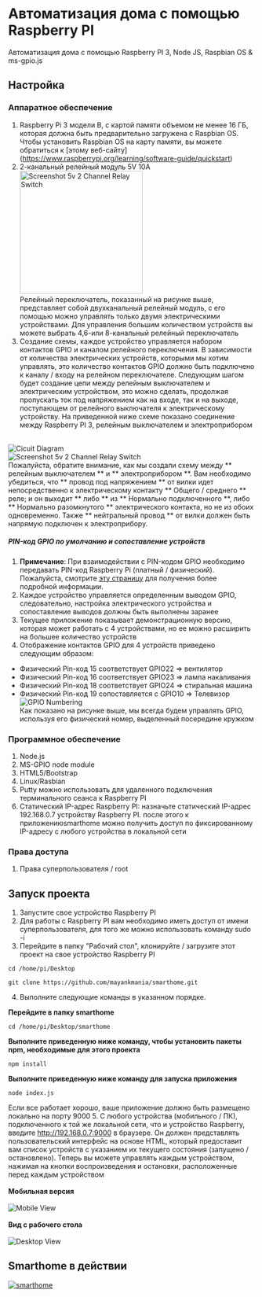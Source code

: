 Автоматизация дома с помощью Raspberry PI
==========
Автоматизация дома с помощью Raspberry PI 3, Node JS, Raspbian OS & ms-gpio.js

## Настройка

### Аппаратное обеспечение
1. Raspberry Pi 3 модели B, с картой памяти объемом не менее 16 ГБ, которая должна быть предварительно загружена с Raspbian OS. Чтобы установить Raspbian OS на карту памяти, вы можете обратиться к [этому веб-сайту] (https://www.raspberrypi.org/learning/software-guide/quickstart)
2. 2-канальный релейный модуль 5V 10A <br/>
<img title="5v 2 Channel Relay Switch" width="250" alt="Screenshot 5v 2 Channel Relay Switch" src="https://github.com/mayankmania/smarthome/raw/master/UIPics/relayswitch.jpg"/> <br/>
Релейный переключатель, показанный на рисунке выше, представляет собой двухканальный релейный модуль, с его помощью можно управлять только двумя электрическими устройствами. Для управления большим количеством устройств вы можете выбрать 4,6-или 8-канальный релейный переключатель<br/>
3. Создание схемы, каждое устройство управляется набором контактов GPIO и каналом релейного переключения. В зависимости от количества электрических устройств, которыми мы хотим управлять, это количество контактов GPIO должно быть подключено к каналу / входу на релейном переключателе. Следующим шагом будет создание цепи между релейным выключателем и электрическим устройством, это можно сделать, продолжая пропускать ток под напряжением как на входе, так и на выходе, поступающем от релейного выключателя к электрическому устройству.
На приведенной ниже схеме показано соединение между Raspberry PI 3, релейным выключателем и электроприбором 
<br/>
<img title="Cicuit Diagram" alt="Cicuit Diagram" src="https://github.com/mayankmania/smarthome/blob/master/UIPics/circuit.png"/> <br/><img title="5v 2 Channel Relay Switch" alt="Screenshot 5v 2 Channel Relay Switch" src="https://github.com/mayankmania/smarthome/blob/master/UIPics/rs_2.jpg"/> <br/>
Пожалуйста, обратите внимание, как мы создали схему между ** релейным выключателем ** и ** электроприбором **. Вам необходимо убедиться, что ** провод под напряжением ** от вилки идет непосредственно к электрическому контакту ** Общего / среднего ** реле; и он выходит ** либо ** из ** Нормально подключенного **, либо ** Нормально разомкнутого ** электрического контакта, но не из обоих одновременно. Также ** нейтральный провод ** от вилки должен быть напрямую подключен к электроприбору.<br/>

##### PIN-код GPIO по умолчанию и сопоставление устройств
1. <b>Примечание</b>: При взаимодействии с PIN-кодом GPIO необходимо передавать PIN-код Raspberry Pi (платный / физический). Пожалуйста, смотрите [эту страницу](http://elinux.org/RPi_Low-level_peripherals) для получения более подробной информации.
2. Каждое устройство управляется определенным выводом GPIO, следовательно, настройка электрического устройства и сопоставление выводов должны быть выполнены заранее
3. Текущее приложение показывает демонстрационную версию, которая может работать с 4 устройствами, но ее можно расширить на большее количество устройств
4. Отображение контактов GPIO для 4 устройств приведено следующим образом:
 * Физический Pin-код 15 соответствует GPIO22 => вентилятор
 * Физический Pin-код 16 соответствует GPIO23 => лампа накаливания
 * Физический Pin-код 18 соответствует GPIO24 => стиральная машина
 * Физический Pin-код 19 сопоставляется с GPIO10 => Телевизор
 <br/><img title="GPIO Numbering" alt="GPIO Numbering" src="https://github.com/mayankmania/smarthome/blob/master/UIPics/pin_numbering.png"/> <br/>
Как показано на рисунке выше, мы всегда будем управлять GPIO, используя его физический номер, выделенный посередине кружком

### Программное обеспечение
1. Node.js 
2. MS-GPIO node module
3. HTML5/Bootstrap
4. Linux/Rasbian
5. Putty можно использовать для удаленного подключения терминального сеанса к Raspberry PI
6. Статический IP-адрес Raspberry PI: назначьте статический IP-адрес 192.168.0.7 устройству Raspberry PI. после этого к приложениюsmarthome можно получить доступ по фиксированному IP-адресу с любого устройства в локальной сети
 
### Права доступа
1. Права суперпользователя / root

## Запуск проекта
1. Запустите свое устройство Raspberry PI
2. Для работы с Raspberry PI вам необходимо иметь доступ от имени суперпользователя, для того же можно использовать команду sudo -i
3. Перейдите в папку "Рабочий стол", клонируйте / загрузите этот проект на свое устройство Raspberry PI
 ```
 cd /home/pi/Desktop
   
 git clone https://github.com/mayankmania/smarthome.git
 ```
4. Выполните следующие команды в указанном порядке.
 
 **Перейдите в папку smarthome**
 ```
 cd /home/pi/Desktop/smarthome
 ```
 
 **Выполните приведенную ниже команду, чтобы установить пакеты npm, необходимые для этого проекта**
 
 ```
 npm install
 ```
 
 **Выполните приведенную ниже команду для запуска приложения**
 
 ```
 node index.js
 ```
 Если все работает хорошо, ваше приложение должно быть размещено локально на порту 9000
5. С любого устройства (мобильного / ПК), подключенного к той же локальной сети, что и устройство Raspberry, введите http://192.168.0.7:9000 в браузере. Он должен представлять пользовательский интерфейс на основе HTML, который предоставит вам список устройств с указанием их текущего состояния (запущено / остановлено). Теперь вы можете управлять каждым устройством, нажимая на кнопки воспроизведения и остановки, расположенные перед каждым устройством
<br/><br/>
**Мобильная версия**
</br></br>
<img title="Mobile View" alt="Mobile View" src="https://github.com/mayankmania/smarthome/blob/master/UIPics/mobile.png"/> 
<br/></br>
**Вид с рабочего стола**
<br/></br>
<img title="Desktop View" alt="Desktop View" src="https://github.com/mayankmania/smarthome/blob/master/UIPics/Desktop.png"/>

## Smarthome в действии
[![smarthome](http://img.youtube.com/vi/KzkG1HKcA7Y/0.jpg)](https://youtu.be/KzkG1HKcA7Y "click to view it in action")
